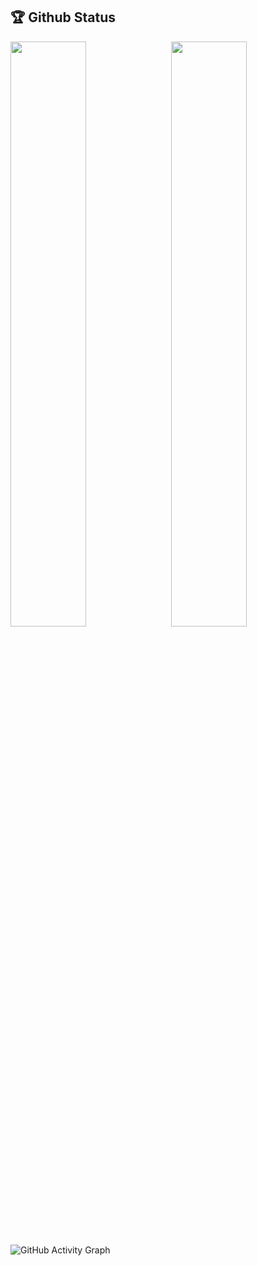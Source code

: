 ## 🏆 Github Status

<img  src="https://github-readme-stats.vercel.app/api?username=Mamun-swe&show_icons=true&hide_border=true&theme=tokyonight" width="49%" align="right" >
<img  src="https://github-readme-streak-stats.herokuapp.com/?user=Mamun-swe&theme=tokyonight&hide_border=true" width="49%" >

![GitHub Activity Graph](https://activity-graph.herokuapp.com/graph?username=Mamun-swe&bg_color=000000&color=4fff67&line=4fff67&point=ffffff&area=true&hide_border=true)

